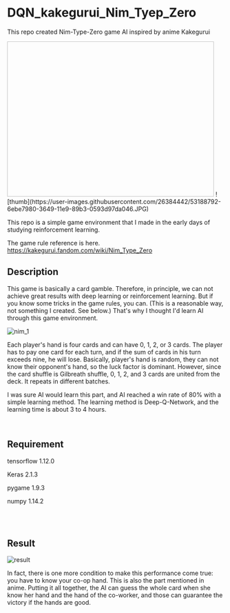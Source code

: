 # DQN_kakegurui_Nim_Tyep_Zero
This repo created Nim-Type-Zero game AI inspired by anime Kakegurui

<img width="480" height="360">
![thumb](https://user-images.githubusercontent.com/26384442/53188792-6ebe7980-3649-11e9-89b3-0593d97da046.JPG)
</img>

This repo is a simple game environment that I made in the early days of studying reinforcement learning.

The game rule reference is here. 
https://kakegurui.fandom.com/wiki/Nim_Type_Zero


Description
-------------

This game is basically a card gamble.
Therefore, in principle, we can not achieve great results with deep learning or reinforcement learning.
But if you know some tricks in the game rules, you can.
(This is a reasonable way, not something I created. See below.)
That's why I thought I'd learn AI through this game environment.

![nim_1](https://user-images.githubusercontent.com/26384442/53188714-564e5f00-3649-11e9-905c-1e7313b8eb60.jpg)

Each player's hand is four cards and can have 0, 1, 2, or 3 cards.
The player has to pay one card for each turn, and if the sum of cards in his turn exceeds nine, he will lose.
Basically, player's hand is random, they can not know their opponent's hand, so the luck factor is dominant.
However, since the card shuffle is Gilbreath shuffle, 0, 1, 2, and 3 cards are united from the deck.
It repeats in different batches.


I was sure AI would learn this part, and AI reached a win rate of 80% with a simple learning method.
The learning method is Deep-Q-Network, and the learning time is about 3 to 4 hours.

<br>

Requirement
---------------
tensorflow 1.12.0

Keras 2.1.3

pygame 1.9.3

numpy 1.14.2



<br>
<br>

Result
---------------

![result](https://user-images.githubusercontent.com/26384442/53188782-6b2af280-3649-11e9-9bd4-a38605e6eaef.JPG)


In fact, there is one more condition to make this performance come true: you have to know your co-op hand.
This is also the part mentioned in anime.
Putting it all together, the AI can guess the whole card when she know her hand and the hand of the co-worker, and those can guarantee the victory if the hands are good.
